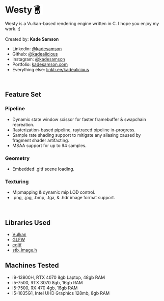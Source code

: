 # Westy <img src="https://github.com/kadealicious/Westy-Vulkan/blob/main/project/docs/logo/logo.png" style="width:1.25em; margin:auto auto -0.25em -0.25em;">

Westy is a Vulkan-based rendering engine written in C.  I hope you enjoy my work.  :)
<br>
<br>
Created by:	**Kade Samson**
<br>
- Linkedin:		[@kadesamson](https://www.linkedin.com/in/kadesamson/)
- Github:		[@kadealicious](https://github.com/kadealicious)
- Instagram:	[@kadesamson](https://www.instagram.com/kadesamson/)
- Portfolio:	[kadesamson.com](https://www.kadesamson.com)
- Everything else: [linktr.ee/kadealicious](https://linktr.ee/kadealicious)

<br>

## Feature Set

### Pipeline
- Dynamic state window scissor for faster framebuffer & swapchain recreation.
- Rasterization-based pipeline, raytraced pipeline in-progress.
- Sample rate shading support to mitigate any aliasing caused by fragment shader artifacting.
- MSAA support for up to 64 samples.

### Geometry
- Embedded .gltf scene loading.

### Texturing
- Mipmapping & dynamic mip LOD control.
- .png, .jpg, .bmp, .tga, & .hdr image format support.

<br>

## Libraries Used
- [Vulkan](https://www.vulkan.org/)
- [GLFW](https://www.glfw.org/)
- [cgltf](https://github.com/jkuhlmann/cgltf)
- [stb_image.h](https://github.com/nothings/stb/tree/master)

## Machines Tested
- i9-13900H, RTX 4070 8gb Laptop, 48gb RAM
- i5-7500, RTX 3070 8gb, 16gb RAM
- i5-7500, RX 470 4gb, 16gb RAM
- i5-1035G1, Intel UHD Graphics 128mb, 8gb RAM
